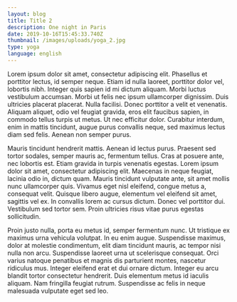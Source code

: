 ```yaml
---
layout: blog
title: Title 2
description: One night in Paris
date: 2019-10-16T15:45:33.740Z
thumbnail: /images/uploads/yoga_2.jpg
type: yoga
language: english
---
```

Lorem ipsum dolor sit amet, consectetur adipiscing elit. Phasellus et porttitor lectus, id semper neque. Etiam id nulla laoreet, porttitor dolor vel, lobortis nibh. Integer quis sapien id mi dictum aliquam. Morbi luctus vestibulum accumsan. Morbi ut felis nec ipsum ullamcorper dignissim. Duis ultricies placerat placerat. Nulla facilisi. Donec porttitor a velit et venenatis. Aliquam aliquet, odio vel feugiat gravida, eros elit faucibus sapien, in commodo tellus turpis ut metus. Ut nec efficitur dolor. Curabitur interdum, enim in mattis tincidunt, augue purus convallis neque, sed maximus lectus diam sed felis. Aenean non semper purus.

Mauris tincidunt hendrerit mattis. Aenean id lectus purus. Praesent sed tortor sodales, semper mauris ac, fermentum tellus. Cras at posuere ante, nec lobortis est. Etiam gravida in turpis venenatis egestas. Lorem ipsum dolor sit amet, consectetur adipiscing elit. Maecenas in neque feugiat, lacinia odio in, dictum quam. Mauris tincidunt vulputate ante, sit amet mollis nunc ullamcorper quis. Vivamus eget nisl eleifend, congue metus a, consequat velit. Quisque libero augue, elementum vel eleifend sit amet, sagittis vel ex. In convallis lorem ac cursus dictum. Donec vel porttitor dui. Vestibulum sed tortor sem. Proin ultricies risus vitae purus egestas sollicitudin.

Proin justo nulla, porta eu metus id, semper fermentum nunc. Ut tristique ex maximus urna vehicula volutpat. In eu enim augue. Suspendisse maximus, dolor at molestie condimentum, elit diam tincidunt mauris, ac tempor nisi nulla non arcu. Suspendisse laoreet urna ut scelerisque consequat. Orci varius natoque penatibus et magnis dis parturient montes, nascetur ridiculus mus. Integer eleifend erat et dui ornare dictum. Integer eu arcu blandit tortor consectetur hendrerit. Duis elementum metus id iaculis aliquam. Nam fringilla feugiat rutrum. Suspendisse ac felis in neque malesuada vulputate eget sed leo.
